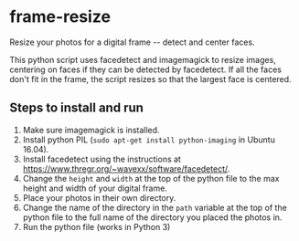 # frame-resize
Resize your photos for a digital frame -- detect and center faces.

This python script uses facedetect and imagemagick to resize images, centering on faces if they can be detected by facedetect. If all the faces don't fit in the frame, the script resizes so that the largest face is centered.

## Steps to install and run
1. Make sure imagemagick is installed.
2. Install python PIL (`sudo apt-get install python-imaging` in Ubuntu 16.04). 
3. Install facedetect using the instructions at https://www.thregr.org/~wavexx/software/facedetect/.
4. Change the `height` and `width` at the top of the python file to the max height and width of your digital frame.
5. Place your photos in their own directory. 
6. Change the name of the directory in the `path` variable at the top of the python file to the full name of the directory you placed the photos in.  
7. Run the python file (works in Python 3)
